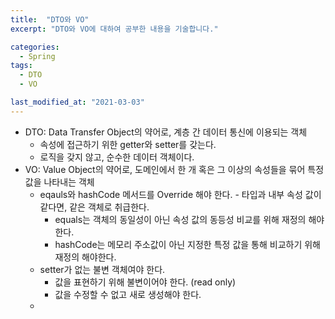 ```yaml
---
title:  "DTO와 VO"
excerpt: "DTO와 VO에 대하여 공부한 내용을 기술합니다."

categories:
  - Spring
tags:
  - DTO
  - VO

last_modified_at: "2021-03-03"
---
```


* DTO: Data Transfer Object의 약어로, 계층 간 데이터 통신에 이용되는 객체
  - 속성에 접근하기 위한 getter와 setter를 갖는다.
  - 로직을 갖지 않고, 순수한 데이터 객체이다.
* VO: Value Object의 약어로, 도메인에서 한 개 혹은 그 이상의 속성들을 묶어 특정 값을 나타내는 객체
  - eqauls와 hashCode 메서드를 Override 해야 한다. - 타입과 내부 속성 값이 같다면, 같은 객체로 취급한다.
    - equals는 객체의 동일성이 아닌 속성 값의 동등성 비교를 위해 재정의 해야한다.
    - hashCode는 메모리 주소값이 아닌 지정한 특정 값을 통해 비교하기 위해 재정의 해야한다.
  - setter가 없는 불변 객체여야 한다.
    - 값을 표현하기 위해 불변이어야 한다. (read only)
    - 값을 수정할 수 없고 새로 생성해야 한다.
  * 